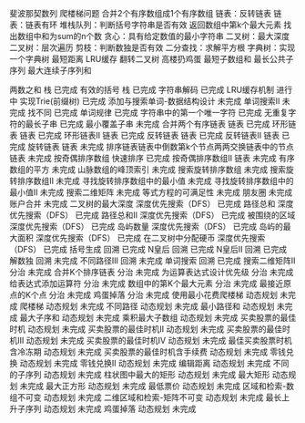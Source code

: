 斐波那契数列
爬楼梯问题
合并2个有序数组成1个有序数组
链表：反转链表
链表：链表有环
堆栈队列：判断括号字符串是否有效
返回数组中第k个最大元素
找出数组中和为sum的n个数
贪心：具有给定数值的最小字符串
二叉树：最大深度
二叉树：层次遍历
剪枝：判断数独是否有效
二分查找：求解平方根
字典树：实现一个字典树
最短距离
LRU缓存
翻转二叉树
高楼扔鸡蛋
最短子数组和
最长公共子序列
最大连续子序列和


两数之和	栈	已完成
有效的括号	栈	已完成
字符串解码		已完成
LRU缓存机制		进行中
实现Trie(前缀树)		已完成
添加与搜索单词-数据结构设计		未完成
单词搜索II		未完成
找不同		已完成
单词规律		已完成
字符串中的第一个唯一字符		已完成
无重复字符的最⻓子串		已完成
最小覆盖子串		未完成
合并两个有序链表	链表	已完成
环形链表	链表	已完成
环形链表II	链表	已完成
反转链表	链表	已完成
反转链表II	链表	已完成
旋转链表	链表	未完成
排序链表链表中倒数第k个节点两两交换链表中的节点	链表	未完成
按奇偶排序数组	快速排序	已完成
按奇偶排序数组II	链表	未完成
有序数组的平方		未完成
山脉数组的峰顶索引		未完成
搜索旋转排序数组		未完成
搜索旋转排序数组II		未完成
寻找旋转排序数组中的最小值		未完成
寻找旋转排序数组中的最小值II		未完成
搜索二维矩阵		未完成
等式方程的可满足性		未完成
朋友圈		未完成
账户合并		未完成
二叉树的最大深度	深度优先搜索（DFS）	已完成
路径总和	深度优先搜索（DFS）	已完成
路径总和II	深度优先搜索（DFS）	已完成
被围绕的区域	深度优先搜索（DFS）	已完成
岛屿数量	深度优先搜索（DFS）	已完成
岛屿的最大面积	深度优先搜索（DFS）	已完成
在二叉树中分配硬币	深度优先搜索（DFS）	已完成
括号生成	回溯	已完成
N皇后	回溯	已完成
N皇后II	回溯	已完成
解数独	回溯	未完成
不同路径III	回溯	未完成
单词搜索	回溯	已完成
搜索二维矩阵II	分治	未完成
合并K个排序链表	分治	未完成
为运算表达式设计优先级	分治	未完成
给表达式添加运算符	分治	未完成
数组中的第K个最大元素	分治	未完成
最接近原点的K个点	分治	未完成
鸡蛋掉落	分治	未完成
使用最小花费爬楼梯	动态规划	未完成
爬楼梯	动态规划	未完成
不同路径	动态规划	未完成
最小路径和	动态规划	未完成
最大子序和	动态规划	未完成
乘积最大子数组	动态规划	未完成
买卖股票的最佳时机	动态规划	未完成
买卖股票的最佳时机II	动态规划	未完成
买卖股票的最佳时机III	动态规划	未完成
买卖股票的最佳时机IV	动态规划	未完成
最佳买卖股票时机含冷冻期	动态规划	未完成
买卖股票的最佳时机含手续费	动态规划	未完成
零钱兑换	动态规划	未完成
零钱兑换II	动态规划	未完成
编辑距离	动态规划	未完成
不同的子序列	动态规划	未完成
柱状图中最大的矩形	动态规划	未完成
最大矩形	动态规划	未完成
最大正方形	动态规划	未完成
最低票价	动态规划	未完成
区域和检索-数组不可变	动态规划	未完成
二维区域和检索-矩阵不可变	动态规划	未完成
最⻓上升子序列	动态规划	未完成
鸡蛋掉落	动态规划	未完成
